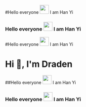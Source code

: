 #Hello everyone <img src="https://github.com/TheDudeThatCode/TheDudeThatCode/blob/master/Assets/Hi.gif" width="29px"> I am Han Yi
### Hello everyone <img src="https://github.com/TheDudeThatCode/TheDudeThatCode/blob/master/Assets/Hi.gif" width="29px"> I am Han Yi

#Hello everyone <img src="https://github.com/TheDudeThatCode/TheDudeThatCode/blob/master/Assets/Hi.gif" width="29px"> I am Han Yi

<h1 align="left">Hi 👋, I'm Draden</h1>

##Hello everyone <img src="https://github.com/TheDudeThatCode/TheDudeThatCode/blob/master/Assets/Hi.gif" width="29px"> I am Han Yi

### Hello everyone <img src="https://github.com/TheDudeThatCode/TheDudeThatCode/blob/master/Assets/Hi.gif" width="29px"> I am Han Yi